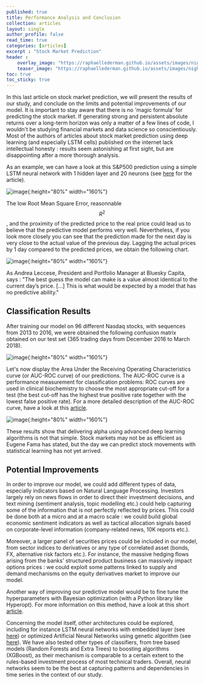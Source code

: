 ```yaml
---
published: true
title: Performance Analysis and Conclusion
collection: articles
layout: single
author_profile: false
read_time: true
categories: [articles]
excerpt : "Stock Market Prediction"
header :
    overlay_image: "https://raphaellederman.github.io/assets/images/night.jpg"
    teaser_image: "https://raphaellederman.github.io/assets/images/night.jpg"
toc: true
toc_sticky: true
---
```


In this last article on stock market prediction, we will present the results of our study, and conclude on the limits and potential improvements of our model. It is important to stay aware that there is no 'magic formula' for predicting the stock market. If generating strong and persistent absolute returns over a long-term horizon was only a matter of a few lines of code, I wouldn't be studying financial markets and data science so conscientiously. Most of the authors of articles about stock market prediction using deep learning (and especially LSTM cells) published on the internet lack intellectual honesty : results seem astonishing at first sight, but are disappointing after a more thorough analysis.

As an example, we can have a look at this S&P500 prediction using a simple LSTM neural network with 1 hidden layer and 20 neurons (see [here](https://www.blueskycapitalmanagement.com/machine-learning-in-finance-why-you-should-not-use-lstms-to-predict-the-stock-market/) for the article).

![image](https://raphaellederman.github.io/assets/images/lstmpred1.png){:height="80%" width="160%"}

The low Root Mean Square Error, reasonnable $$R^2$$, and the proximity of the predicted price to the real price could lead us to believe that the predictive model performs very well. Nevertheless, if you look more closely you can see that the prediction made for the next day is very close to the actual value of the previous day. Lagging the actual prices by 1 day compared to the predicted prices, we obtain the following chart.

![image](https://raphaellederman.github.io/assets/images/lstmpred2.png){:height="80%" width="160%"}

As Andrea Leccese, President and Portfolio Manager at Bluesky Capita, says : "The best guess the model can make is a value almost identical to the current day’s price. [...] This is what would be expected by a model that has no predictive ability."

<script type="text/javascript" async
    src="https://cdn.mathjax.org/mathjax/latest/MathJax.js?config=TeX-MML-AM_CHTML">
</script>

## Classification Results

After training our model on 96 different Nasdaq stocks, with sequences from 2013 to 2016, we were obtained the following confusion matrix obtained on our test set (365 trading days from December 2016 to March 2018).

![image](https://raphaellederman.github.io/assets/images/confusion.png){:height="80%" width="160%"}

Let's now display the Area Under the Receiving Operating Characteristics curve (or AUC-ROC curve) of our predictions. The AUC-ROC curve is a performance measurement for classification problems: ROC curves are used in clinical biochemistry to choose the most appropriate cut-off for a test (the best cut-off has the highest true positive rate together with the lowest false positive rate). For a more detailed description of the AUC-ROC curve, have a look at this [article](https://towardsdatascience.com/understanding-auc-roc-curve-68b2303cc9c5).

![image](https://raphaellederman.github.io/assets/images/confusion.png){:height="80%" width="160%"}

These results show that delivering alpha using advanced deep learning algorithms is not that simple. Stock markets may not be as efficient as Eugene Fama has stated, but the day we can predict stock movements with statistical learning has not yet arrived.

## Potential Improvements

In order to improve our model, we could add different types of data, especially indicators based on Natural Language Processing. Investors largely rely on news flows in order to direct their investment decisions, and text mining (sentiment analysis, topic modelling etc.) could help capturing some of the information that is not perfectly reflected by prices. This could be done both at a micro and at a macro scale : we could build global economic sentiment indicators as well as tactical allocation signals based on corporate-level information (company-related news, 10K reports etc.).

Moreover, a larger panel of securities prices could be included in our model, from sector indices to derivatives or any type of correlated asset (bonds, FX, alternative risk factors etc.). For instance, the massive hedging flows arising from the banks' structured product business can massively impact options prices : we could exploit some patterns linked to supply and demand mechanisms on the equity derivatives market to improve our model. 

Another way of improving our predictive model would be to fine tune the hyperparameters with Bayesian optimization (with a Python library like Hyperopt). For more information on this method, have a look at this short [article](https://towardsdatascience.com/shallow-understanding-on-bayesian-optimization-324b6c1f7083).

Concerning the model itself, other architectures could be explored, including for instance LSTM neural networks with embedded layer (see [here](https://www.scitepress.org/papers/2018/67499/67499.pdf)) or optimized Artificial Neural Networks using genetic algorithm (see [here](https://journals.plos.org/plosone/article?id=10.1371/journal.pone.0155133)). We have also tested other types of classifiers, from tree based models (Random Forests and Extra Trees) to boosting algorithms (XGBoost), as their mechanism is comparable to a certain extent to the rules-based investment process of most technical traders. Overall, neural networks seem to be the best at capturing patterns and dependencies in time series in the context of our study.